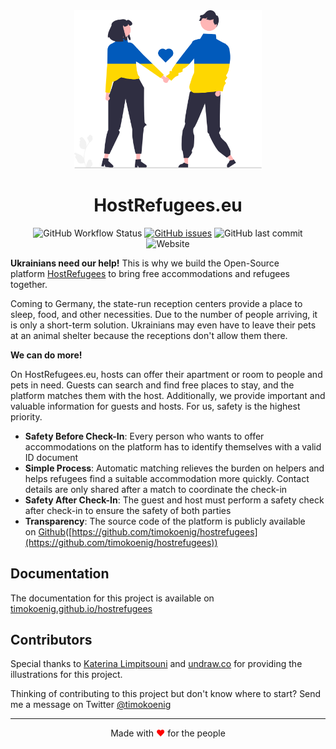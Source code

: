 <div align="center">
   <img src="./public/svg/undraw_ukraine_biyg.svg" width='300' />
   <h1>HostRefugees.eu</h1>
</div>

<div align="center">

![GitHub Workflow Status](https://img.shields.io/github/workflow/status/timokoenig/hostrefugees/Build%20and%20run%20unit%20tests) [![GitHub issues](https://img.shields.io/github/issues/timokoenig/hostrefugees)](https://github.com/timokoenig/hostrefugees/issues) ![GitHub last commit](https://img.shields.io/github/last-commit/timokoenig/hostrefugees) ![Website](https://img.shields.io/website?down_message=offline&label=webapp&up_message=online&url=https%3A%2F%2Fhostrefugees.eu)

</div>

**Ukrainians need our help!** This is why we build the Open-Source platform [HostRefugees](https://hostrefugees.eu/) to bring free accommodations and refugees together.

Coming to Germany, the state-run reception centers provide a place to sleep, food, and other necessities. Due to the number of people arriving, it is only a short-term solution. Ukrainians may even have to leave their pets at an animal shelter because the receptions don't allow them there.

**We can do more!**

On HostRefugees.eu, hosts can offer their apartment or room to people and pets in need. Guests can search and find free places to stay, and the platform matches them with the host. Additionally, we provide important and valuable information for guests and hosts. For us, safety is the highest priority.

- **Safety Before Check-In**: Every person who wants to offer accommodations on the platform has to identify themselves with a valid ID document
- **Simple Process**: Automatic matching relieves the burden on helpers and helps refugees find a suitable accommodation more quickly. Contact details are only shared after a match to coordinate the check-in
- **Safety After Check-In**: The guest and host must perform a safety check after check-in to ensure the safety of both parties
- **Transparency**: The source code of the platform is publicly available on [Github](https://github.com/timokoenig/hostrefugees)([https://github.com/timokoenig/hostrefugees](https://github.com/timokoenig/hostrefugees))

## Documentation

The documentation for this project is available on [timokoenig.github.io/hostrefugees](https://timokoenig.github.io/hostrefugees/)

## Contributors

Special thanks to [Katerina Limpitsouni](https://twitter.com/ninaLimpi) and [undraw.co](https://undraw.co) for providing the illustrations for this project.

Thinking of contributing to this project but don't know where to start? Send me a message on Twitter <a href="https://twitter.com/timokoenig">@timokoenig</a>

---

<p align="center">Made with <span style="color: red">♥</span> for the people</p>
